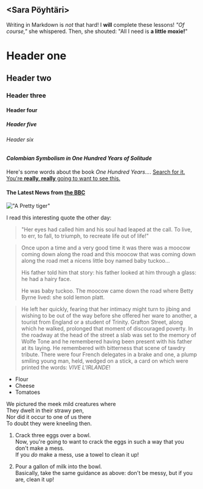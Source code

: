 
## <Sara Pöyhtäri>
Writing in Markdown is _not_ that hard!
I **will** complete these lessons!
_"Of course,"_ she whispered. Then, she shouted: "All I need is **a little moxie!**"
# Header one
## Header two
### Header three
#### Header four
##### Header five
###### Header six
#### _Colombian Symbolism in One Hundred Years of Solitude_

Here's some words about the book _One Hundred Years..._.
[Search for it.](www.google.com)
[You're **really, really** going to want to see this.](www.dailykitten.com)
#### The Latest News from [the BBC](www.bbc.com/news:)
!["A Pretty tiger"](https://upload.wikimedia.org/wikipedia/commons/5/56/Tiger.50.jpg)

I read this interesting quote the other day:

>"Her eyes had called him and his soul had leaped at the call. To live, to err, to fall, to triumph, to recreate life out of life!"

>Once upon a time and a very good time it was there was a moocow coming down along the road and this moocow that was coming down along the road met a nicens little boy named baby tuckoo...
>
>His father told him that story: his father looked at him through a glass: he had a hairy face.
>
>He was baby tuckoo. The moocow came down the road where Betty Byrne lived: she sold lemon platt.

>He left her quickly, fearing that her intimacy might turn to jibing and wishing to be out of the way before she offered her ware to another, a tourist from England or a student of Trinity. Grafton Street, along which he walked, prolonged that moment of discouraged poverty. In the roadway at the head of the street a slab was set to the memory of Wolfe Tone and he remembered having been present with his father at its laying. He remembered with bitterness that scene of tawdry tribute. There were four French delegates in a brake and one, a plump smiling young man, held, wedged on a stick, a card on which were printed the words: _VIVE L'IRLANDE_!
* Flour 
*  Cheese 
*  Tomatoes

We pictured the meek mild creatures where  
They dwelt in their strawy pen,  
Nor did it occur to one of us there  
To doubt they were kneeling then.  
1. Crack three eggs over a bowl.    
Now, you're going to want to crack the eggs in such a way   that you don't make a mess.  
If you _do_ make a mess, use a towel to clean it up!  

2. Pour a gallon of milk into the bowl.  
Basically, take the same guidance as above: don't be messy,   but if you are, clean it up!  
